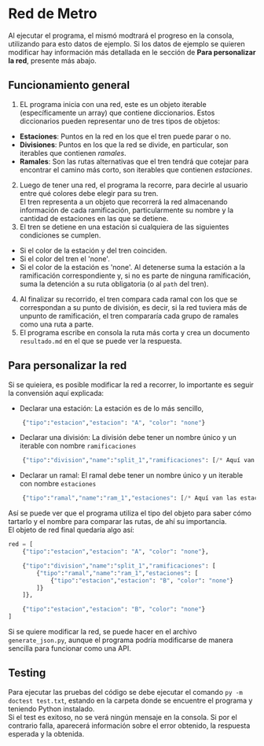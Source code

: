 # Red de Metro

Al ejecutar el programa, el mismó modtrará el progreso en la consola, utilizando para esto datos de ejemplo. Si los datos de ejemplo se quieren modificar hay información más detallada en le sección de **Para personalizar la red**, presente más abajo.

## Funcionamiento general

1) EL programa inicia con una red, este es un objeto iterable (específicamente un array) que contiene diccionarios.
Estos diccionarios pueden representar uno de tres tipos de objetos:
* **Estaciones**: Puntos en la red en los que el tren puede parar o no.
* **Divisiones**: Puntos en los que la red se divide, en particular, son iterables que contienen *ramales*.
* **Ramales**: Son las rutas alternativas que el tren tendrá que cotejar para encontrar el camino más corto, son iterables que contienen *estaciones*.  
2) Luego de tener una red, el programa la recorre, para decirle al usuario entre qué colores debe elegir para su tren.  
El tren representa a un objeto que recorrerá la red almacenando información de cada ramificación, particularmente su nombre y la cantidad de estaciones en las que se detiene.  
3) El tren se detiene en una estación si cualquiera de las siguientes condiciones se cumplen.  
* Si el color de la estación y del tren coinciden.
* Si el color del tren el 'none'.
* Si el color de la estación es 'none'.
Al detenerse suma la estación a la ramificación correspondiente y, si no es parte de ninguna ramificación, suma la detención a su ruta obligatoria (o al `path` del tren).  
4) Al finalizar su recorrido, el tren compara cada ramal con los que se correspondan a su punto de división, es decir, si la red tuviera más de unpunto de ramificación, el tren compararía cada grupo de ramales como una ruta a parte.  
5) El programa escribe en consola la ruta más corta y crea un documento `resultado.md` en el que se puede ver la respuesta.

## Para personalizar la red
Si se quieiera, es posible modificar la red a recorrer, lo importante es seguir la convensión aquí explicada:
* Declarar una estación: La estación es de lo más sencillo, 
```python
	{"tipo":"estacion","estacion": "A", "color": "none"}
```
* Declarar una división: La división debe tener un nombre único y un iterable con nombre `ramificaciones`
```python
	{"tipo":"division","name":"split_1","ramificaciones": [/* Aquí van los ramales */]}
```
* Declarar un ramal: El ramal debe tener un nombre único y un iterable con nombre `estaciones`
```python
	{"tipo":"ramal","name":"ram_1","estaciones": [/* Aquí van las estaciones */]}
```
Así se puede ver que el programa utiliza el tipo del objeto para saber cómo tartarlo y el nombre para comparar las rutas, de ahí su importancia.  
El objeto de red final quedaría algo así:
```python
red = [
    {"tipo":"estacion","estacion": "A", "color": "none"},

    {"tipo":"division","name":"split_1","ramificaciones": [
        {"tipo":"ramal","name":"ram_1","estaciones": [
            {"tipo":"estacion","estacion": "B", "color": "none"}
        ]}
    ]},

    {"tipo":"estacion","estacion": "B", "color": "none"}
]
```
Si se quiere modificar la red, se puede hacer en el archivo `generate_json.py`, aunque el programa podría modificarse de manera sencilla para funcionar como una API.

## Testing
Para ejecutar las pruebas del código se debe ejecutar el comando `py -m doctest test.txt`, estando en la carpeta donde se encuentre el programa y teniendo Python instalado.  
Si el test es exitoso, no se verá ningún mensaje en la consola. Si por el contrario falla, aparecerá información sobre el error obtenido, la respuesta esperada y la obtenida.